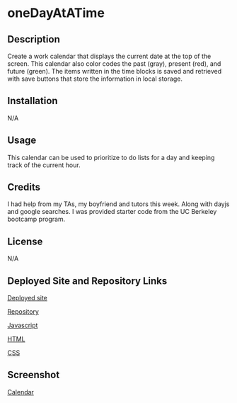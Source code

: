 # oneDayAtATime

## Description

Create a work calendar that displays the current date at the top of the screen. This calendar also color codes the past (gray), present (red), and future (green). The items written in the time blocks is saved and retrieved with save buttons that store the information in local storage.

## Installation

N/A

## Usage

This calendar can be used to prioritize to do lists for a day and keeping track of the current hour.

## Credits

I had help from my TAs, my boyfriend and tutors this week. Along with dayjs and google searches. I was provided starter code from the UC Berkeley bootcamp program.

## License

N/A

## Deployed Site and Repository Links

[Deployed site](https://athenamw.github.io/oneDayAtATime/)

[Repository](https://github.com/athenamw/oneDayAtATime)

[Javascript](https://github.com/athenamw/oneDayAtATime/blob/main/assets/script.js)

[HTML](https://github.com/athenamw/oneDayAtATime/blob/main/index.html)

[CSS](https://github.com/athenamw/oneDayAtATime/blob/main/assets/style.css)

## Screenshot

[Calendar](./assets/workCalendarScreenshot.png)
